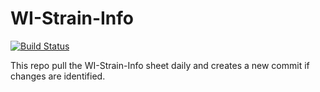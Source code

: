 # WI-Strain-Info

[![Build Status](https://travis-ci.org/AndersenLab/WI-Strain-Info.svg?branch=master)](https://travis-ci.org/AndersenLab/WI-Strain-Info)

This repo pull the WI-Strain-Info sheet daily and creates a new commit if changes are identified.